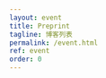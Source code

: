 ```yaml
---
layout: event
title: Preprint
tagline: 博客列表
permalink: /event.html
ref: event
order: 0
---
```


[//]: # (所有博客如下：)
